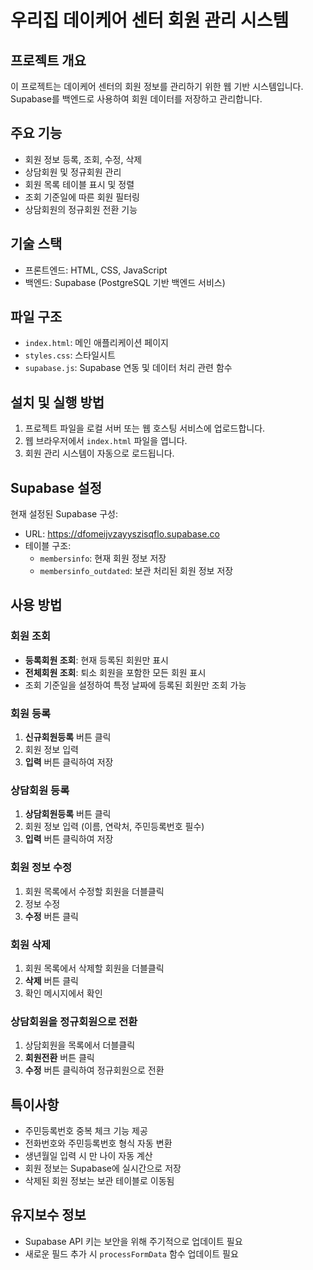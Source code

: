 # 우리집 데이케어 센터 회원 관리 시스템

## 프로젝트 개요

이 프로젝트는 데이케어 센터의 회원 정보를 관리하기 위한 웹 기반 시스템입니다. Supabase를 백엔드로 사용하여 회원 데이터를 저장하고 관리합니다.

## 주요 기능

- 회원 정보 등록, 조회, 수정, 삭제
- 상담회원 및 정규회원 관리
- 회원 목록 테이블 표시 및 정렬
- 조회 기준일에 따른 회원 필터링
- 상담회원의 정규회원 전환 기능

## 기술 스택

- 프론트엔드: HTML, CSS, JavaScript
- 백엔드: Supabase (PostgreSQL 기반 백엔드 서비스)

## 파일 구조

- `index.html`: 메인 애플리케이션 페이지
- `styles.css`: 스타일시트
- `supabase.js`: Supabase 연동 및 데이터 처리 관련 함수

## 설치 및 실행 방법

1. 프로젝트 파일을 로컬 서버 또는 웹 호스팅 서비스에 업로드합니다.
2. 웹 브라우저에서 `index.html` 파일을 엽니다.
3. 회원 관리 시스템이 자동으로 로드됩니다.

## Supabase 설정

현재 설정된 Supabase 구성:

- URL: https://dfomeijvzayyszisqflo.supabase.co
- 테이블 구조:
  - `membersinfo`: 현재 회원 정보 저장
  - `membersinfo_outdated`: 보관 처리된 회원 정보 저장

## 사용 방법

### 회원 조회

- **등록회원 조회**: 현재 등록된 회원만 표시
- **전체회원 조회**: 퇴소 회원을 포함한 모든 회원 표시
- 조회 기준일을 설정하여 특정 날짜에 등록된 회원만 조회 가능

### 회원 등록

1. **신규회원등록** 버튼 클릭
2. 회원 정보 입력
3. **입력** 버튼 클릭하여 저장

### 상담회원 등록

1. **상담회원등록** 버튼 클릭
2. 회원 정보 입력 (이름, 연락처, 주민등록번호 필수)
3. **입력** 버튼 클릭하여 저장

### 회원 정보 수정

1. 회원 목록에서 수정할 회원을 더블클릭
2. 정보 수정
3. **수정** 버튼 클릭

### 회원 삭제

1. 회원 목록에서 삭제할 회원을 더블클릭
2. **삭제** 버튼 클릭
3. 확인 메시지에서 확인

### 상담회원을 정규회원으로 전환

1. 상담회원을 목록에서 더블클릭
2. **회원전환** 버튼 클릭
3. **수정** 버튼 클릭하여 정규회원으로 전환

## 특이사항

- 주민등록번호 중복 체크 기능 제공
- 전화번호와 주민등록번호 형식 자동 변환
- 생년월일 입력 시 만 나이 자동 계산
- 회원 정보는 Supabase에 실시간으로 저장
- 삭제된 회원 정보는 보관 테이블로 이동됨

## 유지보수 정보

- Supabase API 키는 보안을 위해 주기적으로 업데이트 필요
- 새로운 필드 추가 시 `processFormData` 함수 업데이트 필요
